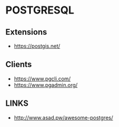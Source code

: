 # POSTGRESQL

## Extensions

* https://postgis.net/

## Clients

* https://www.pgcli.com/
* https://www.pgadmin.org/


## LINKS

* http://www.asad.pw/awesome-postgres/